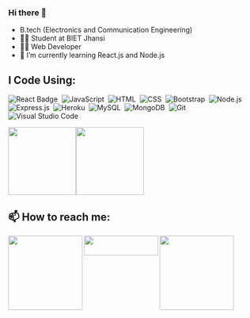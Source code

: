 ### Hi there 👋

- B.tech (Electronics and Communication Engineering)
- 🧑‍🎓 Student at BIET Jhansi
- 👨‍💻 Web Developer 
- 🌱 I’m currently learning React.js and Node.js


## I Code Using:

![React Badge](http://img.shields.io/badge/Powered%20By-React-blue?style=for-the-badge&logo=)&nbsp;
![JavaScript](https://img.shields.io/badge/JavaScript-F7DF1E?style=for-the-badge&logo=&logoColor)&nbsp;
![HTML](https://img.shields.io/badge/HTML5-E34F26?style=for-the-badge&logo=&logoColor=white)&nbsp;
![CSS](https://img.shields.io/badge/CSS-239120?&style=for-the-badge&logo=&logoColor=white)&nbsp;
![Bootstrap](https://img.shields.io/badge/Bootstrap-563D7C?style=for-the-badge&logo=&logoColor=white)&nbsp;
![Node.js](https://img.shields.io/badge/Node.js-43853D?style=for-the-badge&logo=node.js&logoColor=white)&nbsp;
![Express.js](https://img.shields.io/badge/Express.js-404D59?style=for-the-badge)&nbsp;
![Heroku](https://img.shields.io/badge/Heroku-430098?style=for-the-badge&logo=heroku&logoColor=white)&nbsp;
![MySQL](https://img.shields.io/badge/mysql-%2300f.svg?style=for-the-badge&logo=mysql&logoColor=white)&nbsp;
![MongoDB](https://img.shields.io/badge/MongoDB-%234ea94b.svg?style=for-the-badge&logo=mongodb&logoColor=white)&nbsp;
![Git](https://img.shields.io/badge/git-%23F05033.svg?style=for-the-badge&logo=git&logoColor=white)&nbsp;
![Visual Studio Code](https://img.shields.io/badge/Visual%20Studio%20Code-0078d7.svg?style=for-the-badge&logo=visual-studio-code&logoColor=white)&nbsp;




<img height="137px" src="https://github-readme-stats-git-masterrstaa-rickstaa.vercel.app/api?username=Ayush2432&hide_title=true&hide_border=flase&show_icons=true&include_all_commits=true&count_private=true&line_height=21&&theme=tokyonight" /><img height="137px" src="https://github-readme-stats-git-masterrstaa-rickstaa.vercel.app/api/top-langs/?username=Ayush2432&hide=php,html&hide_title=true&hide_border=true&layout=compact&langs_count=7&theme=tokyonight" />



## 📫 How to reach me: 

<a href="https://twitter.com/ayush2432pandey">
  <img align="left" alt="" width="150px" src="https://img.shields.io/badge/sheikhsahab-%231DA1F2.svg?style=for-the-badge&logo=Twitter&logoColor=white" />
</a>
 <a href = "mailto: ayush2432pandey@gmail.com">
  <img align="left" alt="" width="150px" height="40px" src="https://img.shields.io/badge/sheikhsahab-8B89CC?style=for-the-badge&logo=protonmail&logoColor=white" />
</a>
<a href="https://www.linkedin.com/in/ayush-pandey-185183197/">
  <img align="left" alt="" width="150px" src="https://img.shields.io/badge/Sheikhsahab-%230077B5.svg?style=for-the-badge&logo=linkedin&logoColor=white" />
</a>

